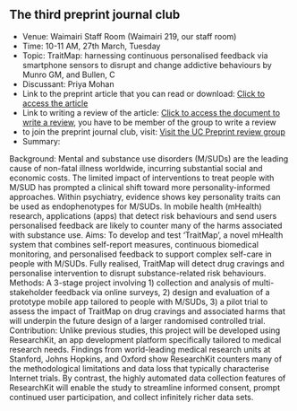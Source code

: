 ## The third preprint journal club

- Venue: Waimairi Staff Room (Waimairi 219, our staff room)
- Time: 10-11 AM, 27th March, Tuesday
- Topic: TraitMap: harnessing continuous personalised feedback via smartphone sensors to disrupt and change addictive behaviours by Munro GM, and Bullen, C
- Discussant: Priya Mohan
- Link to the preprint article that you can read or download: [Click to access the article](https://www.authorea.com/293492/2RuthkD_F44a6POPQ2q4Ow)
- Link to writing a review of the article: [Click to access the document to write a review](https://www.authorea.com/217328/JSfCLqLXx9SqDncd3L6w4A), you have to be member of the group to write a review
- to join the preprint journal club, visit: [Visit the UC Preprint review group](https://www.authorea.com/inst/18975)
- Summary:

Background: Mental and substance use disorders (M/SUDs) are the leading cause of non-fatal illness worldwide, incurring substantial social and economic costs. The limited impact of interventions to treat people with M/SUD has prompted a clinical shift toward more personality-informed approaches. Within psychiatry, evidence shows key personality traits can be used as endophenotypes for M/SUDs. In mobile health (mHealth) research, applications (apps) that detect risk behaviours and send users personalised feedback are likely to counter many of the harms associated with substance use. Aims: To develop and test ‘TraitMap’, a novel mHealth system that combines self-report measures, continuous biomedical monitoring, and personalised feedback to support complex self-care in people with M/SUDs. Fully realised, TraitMap will detect drug cravings and personalise intervention to disrupt substance-related risk behaviours. Methods: A 3-stage project involving 1) collection and analysis of multi-stakeholder feedback via online surveys, 2) design and evaluation of a prototype mobile app tailored to people with M/SUDs, 3) a pilot trial to assess the impact of TraitMap on drug cravings and associated harms that will underpin the future design of a larger randomised controlled trial. Contribution: Unlike previous studies, this project will be developed using ResearchKit, an app development platform specifically tailored to medical research needs. Findings from world-leading medical research units at Stanford, Johns Hopkins, and Oxford show ResearchKit counters many of the methodological limitations and data loss that typically characterise Internet trials. By contrast, the highly automated data collection features of ResearchKit will enable the study to streamline informed consent, prompt continued user participation, and collect infinitely richer data sets.
